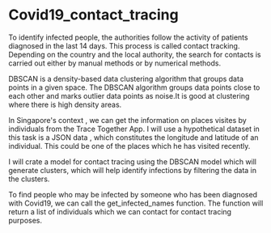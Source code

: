 # Covid19_contact_tracing

To identify infected people, the authorities follow the activity of patients diagnosed in the last 14 days. This process is called contact tracking. Depending on the country and the local authority, the search for contacts is carried out either by manual methods or by numerical methods.

DBSCAN is a density-based data clustering algorithm that groups data points in a given space. The DBSCAN algorithm groups data points close to each other and marks outlier data points as noise.It is good at clustering where there is high density areas.

In Singapore's context , we can get the information on places visites by individuals from the Trace Together App. I will use a hypothetical dataset  in this task is a JSON data , which constitutes the longitude and latitude of an individual. This could be one of the places which he has visited recently.

I will crate a model for contact tracing using the DBSCAN model which will generate clusters, which will help identify infections by filtering the data in the clusters.

To find people who may be infected by someone who has been diagnosed with Covid19, we can call the get_infected_names function. The function will return a list of individuals which we can contact for contact tracing purposes.
